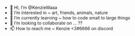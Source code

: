 - 👋 Hi, I’m @KenzieWaaa
- 👀 I’m interested in ~ art, friends, animals, nature
- 🌱 I’m currently learning ~ how to code small to large things
- 💞️ I’m looking to collaborate on ... ??
- 📫 How to reach me ~ Kenzie <3#6666  on discord

<!---
KenzieWaaa/KenzieWaaa is a ✨ special ✨ repository because its `README.md` (this file) appears on your GitHub profile.
You can click the Preview link to take a look at your changes.
--->
